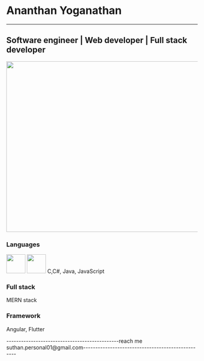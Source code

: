 # Ananthan Yoganathan
-------------------------------------------------------------------------------------------------------------------------------------------------------------------------
## Software engineer | Web developer | Full stack developer

<img src="https://camo.githubusercontent.com/a433273b618d7b8c2569ba6013774adf910ae8e3da45eaff176f64781bfd53fc/68747470733a2f2f72617069646170692e636f6d2f626c6f672f77702d636f6e74656e742f75706c6f6164732f323031372f30312f6f63746f6361742e676966" width="600" height="450">



### Languages
<img src="https://encrypted-tbn0.gstatic.com/images?q=tbn:ANd9GcTXrvya7nHbXcAK8mlIRboDaUb8uCR8OqBE31Z7JUDQ1svJvT6NsgNIuMB1KVyMEPQSgEY&usqp=CAU" width="50" height="50">
<img src="https://images-wixmp-ed30a86b8c4ca887773594c2.wixmp.com/i/a55359db-8be9-4150-8c22-c4f54b6dfc96/df1d241-485b9236-f0ac-4804-a77d-6495d852801d.png" width="50" height="50">
C,C#,
Java,
JavaScript

### Full stack
MERN stack

### Framework
Angular,
Flutter


----------------------------------------------reach me suthan.personal01@gmail.com--------------------------------------------------
